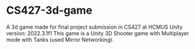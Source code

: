 # CS427-3d-game
A 3d game made for final project submission in CS427 at HCMUS
Unity version: 2022.3.1f1
This game is a Unity 3D Shooter game with Multiplayer mode with Tanks (used Mirror Networking).

